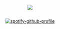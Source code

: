 <div id="header" align="center">

![](https://komarev.com/ghpvc/?username=dokhyuk&style=plastic&color=151915&label=_　　ㅠㅠ　　_&base=9710)

<img src="">

[![spotify-github-profile](https://spotify-github-profile.kittinanx.com/api/view?uid=yeslnco28d0j7p2y2efpb86u0&cover_image=true&theme=novatorem&show_offline=false&background_color=454545&interchange=false&bar_color=ffb5d8&bar_color_cover=true)](https://github.com/kittinan/spotify-github-profile)

<p align="center"
